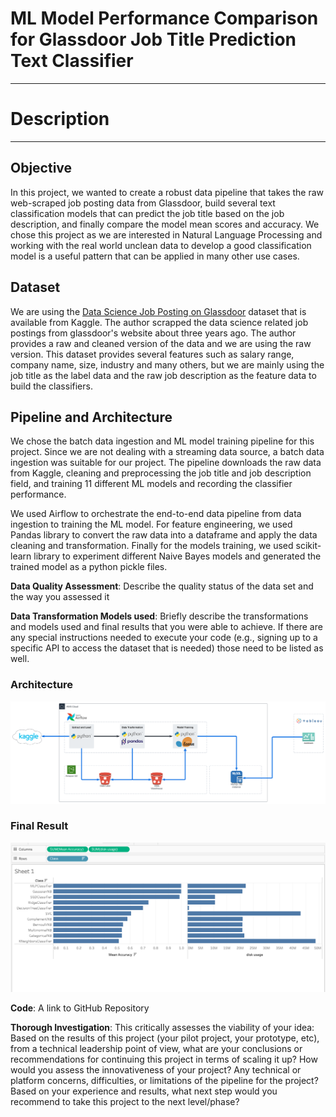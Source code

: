 <!-- ### // TODO -->
<!-- # should describe (no more that 3-4 lines for the following topics) -->

<!--  **Title**: What is the title of your project? -->
# ML Model Performance Comparison for Glassdoor Job Title Prediction Text Classifier
---

<!--  **Project’s function**: This is an overall description of your project: What is objective of the project? What is the problem you are trying to solve? -->

# Description
---

## Objective

In this project, we wanted to create a robust data pipeline that takes the raw web-scraped job posting data from Glassdoor, build several text classification models that can predict the job title based on the job description, and finally compare the model mean scores and accuracy. We chose this project as we are interested in Natural Language Processing and working with the real world unclean data to develop a good classification model is a useful pattern that can be applied in many other use cases.

<!--  **Dataset**: Briefly describe your dataset -->

## Dataset

We are using the [Data Science Job Posting on Glassdoor](https://www.kaggle.com/datasets/rashikrahmanpritom/data-science-job-posting-on-glassdoor) dataset that is available from Kaggle. The author scrapped the data science related job postings from glassdoor's website about three years ago. The author provides a raw and cleaned version of the data and we are using the raw version. This dataset provides several features such as salary range, company name, size, industry and many others, but we are mainly using the job title as the label data and the raw job description as the feature data to build the classifiers. 

<!--  **Pipeline / Architecture**: Which pipeline did you use? Which tools? -->

## Pipeline and Architecture

We chose the batch data ingestion and ML model training pipeline for this project. Since we are not dealing with a streaming data source, a batch data ingestion was suitable for our project. The pipeline downloads the raw data from Kaggle, cleaning and preprocessing the job title and job description field, and training 11 different ML models and recording the classifier performance. 

We used Airflow to orchestrate the end-to-end data pipeline from data ingestion to training the ML model. For feature engineering, we used Pandas library to convert the raw data into a dataframe and apply the data cleaning and transformation. Finally for the models training, we used scikit-learn library to experiment different Naive Bayes models and generated the trained model as a python pickle files.

**Data Quality Assessment**: Describe the quality status of the data set and the way you assessed it

**Data Transformation Models used**: Briefly describe the transformations and models used and final results that you were able to achieve. If there are any special instructions needed to execute your code (e.g., signing up to a specific API to access the dataset that is needed) those need to be listed as well.

<!--  **Infographic**: A simple infographic describing the architecture of your data pipeline including datasets, storage, and tools used along with another final infographic describing the results of the engineering task accomplished. Examples can be provided if needed. -->

### Architecture
![Project Architecture](Project_Architecture.svg)


### Final Result
![Tableau Chart](final/tableau.screenshot.png)


**Code**: A link to GitHub Repository

**Thorough Investigation**: This critically assesses the viability of your idea: Based on the results of this project (your pilot project, your prototype, etc), from a technical leadership point of view, what are your conclusions or recommendations for continuing this project in terms of scaling it up? How would you assess the innovativeness of your project? Any technical or platform concerns, difficulties, or limitations of the pipeline for the project? Based on your experience and results, what next step would you recommend to take this project to the next level/phase?